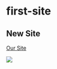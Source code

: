 # first-site
## New Site
[Our Site](https://aloneboy03.github.io/first-site/)

![](https://encrypted-tbn0.gstatic.com/images?q=tbn:ANd9GcSNHHFITrCNiBC7cjtW5ri55LEpvF72gcxB-Q&usqp=CAU)

